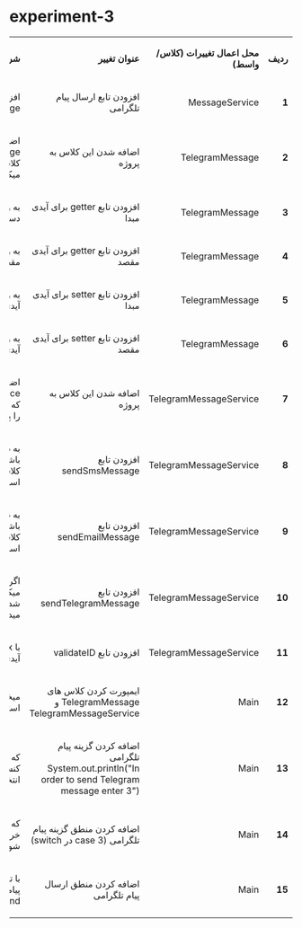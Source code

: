 # experiment-3
<table dir='rtl'>
<tbody>
<tr>
<td width="64">
<p><strong>ردیف</strong></p>
</td>
<td width="198">
<p><strong>محل اعمال تغییرات (کلاس/واسط)</strong></p>
</td>
<td width="141">
<p><strong>عنوان تغییر</strong></p>
</td>
<td width="292">
<p><strong>شرحی کوتاه از تغییر</strong></p>
</td>
</tr>
  
<tr>
<td width="64">
<p><strong>1</strong></p>
</td>
<td width="198">
<p>MessageService</p>
</td>
<td width="141">
<p>افزودن تابع ارسال پیام تلگرامی</p>
</td>
<td width="292">
<p>افزودن یک تابع void با عنوان sendTelegramMessage</p>
</td>
</tr>

<tr>
<td width="64">
<p><strong>2</strong></p>
</td>
<td width="198">
<p>TelegramMessage</p>
</td>
<td width="141">
<p>اضافه شدن این کلاس به پروژه</p>
</td>
<td width="292">
<p>اضافه شدن کلاس TelegramMessage که از کلاس Message ارث بری میکند</p>
</td>
</tr>

<tr>
<td width="64">
<p><strong>3</strong></p>
</td>
<td width="198">
<p>TelegramMessage</p>
</td>
<td width="141">
<p>افزودن تابع getter برای آیدی مبدا </p>
</td>
<td width="292">
<p>به وسیله این تابع به آیدی مبدا دسترسی داریم</p>
</td>
</tr>

<tr>
<td width="64">
<p><strong>4</strong></p>
</td>
<td width="198">
<p>TelegramMessage</p>
</td>
<td width="141">
<p>افزودن تابع getter برای آیدی مقصد </p>
</td>
<td width="292">
<p>به وسیله این تابع به آیدی مقصد دسترسی داریم</p>
</td>
</tr>

<tr>
<td width="64">
<p><strong>5</strong></p>
</td>
<td width="198">
<p>TelegramMessage</p>
</td>
<td width="141">
<p>افزودن تابع setter برای آیدی مبدا</p>
</td>
<td width="292">
<p>به وسیله این تابع میتوانیم آیدی مبدا را مشخص کنیم</p>
</td>
</tr>

<tr>
<td width="64">
<p><strong>6</strong></p>
</td>
<td width="198">
<p>TelegramMessage</p>
</td>
<td width="141">
<p>افزودن تابع setter برای آیدی مقصد</p>
</td>
<td width="292">
<p>به وسیله این تابع میتوانیم آیدی مقصد را مشخص کنیم</p>
</td>
</tr>

<tr>
<td width="64">
<p><strong>7</strong></p>
</td>
<td width="198">
<p>TelegramMessageService</p>
</td>
<td width="141">
<p>اضافه شدن این کلاس به پروژه</p>
</td>
<td width="292">
<p>اضافه شدن کلاس TelegramMessageService که واسط MessageService را پیاده سازی میکند</p>
</td>
</tr>

<tr>
<td width="64">
<p><strong>8</strong></p>
</td>
<td width="198">
<p>TelegramMessageService</p>
</td>
<td width="141">
<p>افزودن تابع sendSmsMessage</p>
</td>
<td width="292">
<p>به دلیل وجود آن در واسط باید باشد اما چون کاربردی در این کلاس ندارد بدنه آن خالی است</p>
</td>
</tr>

<tr>
<td width="64">
<p><strong>9</strong></p>
</td>
<td width="198">
<p>TelegramMessageService</p>
</td>
<td width="141">
<p>افزودن تابع sendEmailMessage</p>
</td>
<td width="292">
<p>به دلیل وجود آن در واسط باید باشد اما چون کاربردی در این کلاس ندارد بدنه آن خالی است</p>
</td>
</tr>

<tr>
<td width="64">
<p><strong>10</strong></p>
</td>
<td width="198">
<p>TelegramMessageService</p>
</td>
<td width="141">
<p>افزودن تابع sendTelegramMessage</p>
</td>
<td width="292">
<p>اگر آیدی درست بود اعلام میکند که پیام تلگرامی ارسال شده، درغیر این صورت ارور میدهد که آیدی درست نیست</p>
</td>
</tr>

<tr>
<td width="64">
<p><strong>11</strong></p>
</td>
<td width="198">
<p>TelegramMessageService</p>
</td>
<td width="141">
<p>افزودن تابع validateID</p>
</td>
<td width="292">
<p>با regex چک میکند که فرمت آیدی درست باشد</p>
</td>
</tr>

<tr>
<td width="64">
<p><strong>12</strong></p>
</td>
<td width="198">
<p>Main</p>
</td>
<td width="141">
<p>ایمپورت کردن کلاس های TelegramMessage و TelegramMessageService</p>
</td>
<td width="292">
<p>میخواهیم بتوانیم از این کلاسها استفاده کنیم</p>
</td>
</tr>

<tr>
<td width="64">
<p><strong>13</strong></p>
</td>
<td width="198">
<p>Main</p>
</td>
<td width="141">
<p>اضافه کردن گزینه پیام تلگرامی System.out.println("In order to send Telegram message enter 3")</p>
</td>
<td width="292">
<p>که کاربر بتواند از طریق کنسول این گزینه را نیز انتخاب کند</p>
</td>
</tr>

<tr>
<td width="64">
<p><strong>14</strong></p>
</td>
<td width="198">
<p>Main</p>
</td>
<td width="141">
<p> اضافه کردن منطق گزینه پیام تلگرامی (case 3 در switch)</p>
</td>
<td width="292">
<p> که وقتی این گزینه انتخاب شد خروجی مربوطه نمایش داده شود</p>
</td>
</tr>

<tr>
<td width="64">
<p><strong>15</strong></p>
</td>
<td width="198">
<p>Main</p>
</td>
<td width="141">
<p>اضافه کردن منطق ارسال پیام تلگرامی</p>
</td>
<td width="292">
<p>با توجه به این که کاربر چه نوع پیامی را انتخاب کرده عملیات send 
 انجام میشود</p>
</td>
</tr>

</tbody>
</table>
